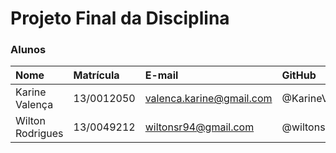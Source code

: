 # Projeto Final da Disciplina
### Alunos
| Nome                         | Matrícula     | E-mail                              | GitHub           |
| :----------------------------|:--------------|:------------------------------------|:-----------------|
| Karine Valença               | 13/0012050    | valenca.karine@gmail.com            | @KarineValenca   |
| Wilton Rodrigues             | 13/0049212    | wiltonsr94@gmail.com                | @wiltonsr        |
